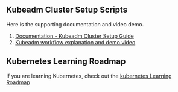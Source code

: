 ## Kubeadm Cluster Setup Scripts

Here is the supporting documentation and video demo.

1. [Documentation - Kubeadm Cluster Setup Guide](https://devopscube.com/setup-kubernetes-cluster-kubeadm/)
2. [Kubeadm workflow explanation and demo video](https://youtu.be/xX52dc3u2HU)

## Kubernetes Learning Roadmap

If you are learning Kubernetes, check out the [kubernetes Learning Roadmap](https://github.com/techiescamp/kubernetes-learning-path)

